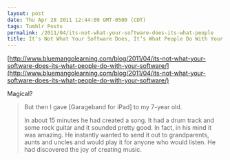 ```yaml
---
layout: post
date: Thu Apr 28 2011 12:44:09 GMT-0500 (CDT)
tags: Tumblr Posts
permalink: /2011/04/its-not-what-your-software-does-its-what-people
title: It’s Not What Your Software Does, It’s What People Do With Your Software - Talking in Pictures
---
```


[http://www.bluemangolearning.com/blog/2011/04/its-not-what-your-software-does-its-what-people-do-with-your-software/](http://www.bluemangolearning.com/blog/2011/04/its-not-what-your-software-does-its-what-people-do-with-your-software/)

Magical?

> But then I gave [Garageband for iPad] to my 7-year old.  
>   
> In about 15 minutes he had created a song. It had a drum track and some rock guitar and it sounded pretty good. In fact, in his mind it was amazing. He instantly wanted to send it out to grandparents, aunts and uncles and would play it for anyone who would listen. He had discovered the joy of creating music.
